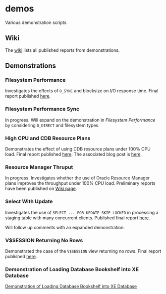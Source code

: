 # demos

Various demonstration scripts

## Wiki

The [wiki](https://github.com/dfhawthorne/demos/wiki) lists all published reports from demonstrations.

## Demonstrations

### Filesystem Performance

Investigates the effects of `O_SYNC` and blocksize on I/O response time. Final report published
[here](https://github.com/dfhawthorne/demos/wiki/O_SYNC-and-Blocksize-Effects-on-IO-Performance).

### Filesystem Performance Sync

In progress. Will expand on the demonstration in _Filesystem Performance_ by considering `O_DIRECT`
and filesystem types.

### High CPU and CDB Resource Plans

Demonstrates the effect of using CDB resource plans under 100% CPU load. Final report published
[here](https://yaocm.wordpress.com/2019/12/17/high-cpu-usage-with-a-cdb-resource-plan/). The
associated blog post is [here](https://yaocm.wordpress.com/2020/07/02/effects-of-o_sync-flag-on-i-o-response-time/).

### Resource Manager Thruput

In progress. Investigates whether the use of Oracle Resource Manager plans improves the throughput
under 100% CPU load. Preliminary reports have been published on [Wiki page](https://github.com/dfhawthorne/demos/wiki).

### Select With Update

Investigates the use of `SELECT ... FOR UPDATE SKIP LOCKED` in processing a staging table with many
concurrent clients. Published final report [here](https://yaocm.wordpress.com/2019/04/13/technical-note-on-skip-locked/).

Will follow up comments with an expanded demonstration.

### V$SESSION Returning No Rows

Demonstrated the case of the `V$SESSION` view returning no rows. Final report published
[here](https://yaocm.wordpress.com/2019/04/13/technical-note-on-vsession-is-producing-wrong-results-for-non-sys-users/).

### Demonstration of Loading Database Bookshelf into XE Database

[Demonstration of Loading Database Bookshelf into XE Database](https://github.com/dfhawthorne/demos/wiki/database_bookshelf_xml)
